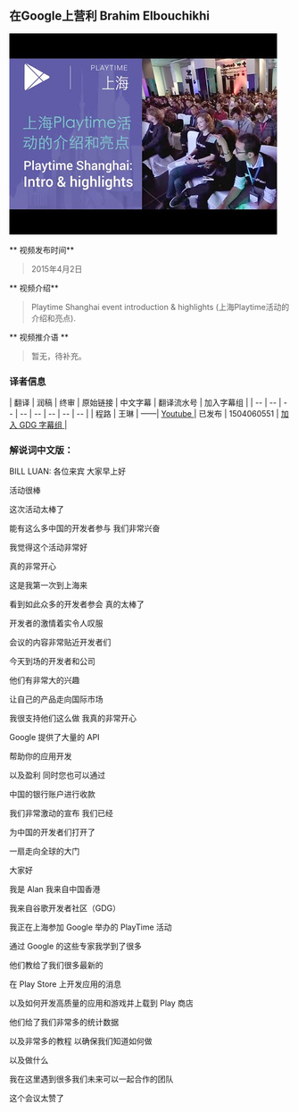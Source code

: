 ## 在Google上营利 Brahim Elbouchikhi 

![video_screenshot](images/r86-P_HOyac.jpg)  

** 视频发布时间**
 
> 2015年4月2日

** 视频介绍**

>  Playtime Shanghai event introduction & highlights (上海Playtime活动的介绍和亮点).

** 视频推介语 **

>  暂无，待补充。


### 译者信息

| 翻译 | 润稿 | 终审 | 原始链接 | 中文字幕 |  翻译流水号  |  加入字幕组  |
| -- | -- | -- | -- | -- |  -- | -- | -- |
| 程路 | 王琳 | ——| [ Youtube ]( https://www.youtube.com/watch?v=r86-P_HOyac )  |  已发布  | 1504060551 | [ 加入 GDG 字幕组 ]( http://www.gfansub.com/join_translator )  |


### 解说词中文版：

BILL LUAN: 各位来宾  大家早上好

活动很棒

这次活动太棒了

能有这么多中国的开发者参与  我们非常兴奋

我觉得这个活动非常好

真的非常开心

这是我第一次到上海来

看到如此众多的开发者参会  真的太棒了

开发者的激情着实令人叹服

会议的内容非常贴近开发者们

今天到场的开发者和公司

他们有非常大的兴趣

让自己的产品走向国际市场

我很支持他们这么做  我真的非常开心

Google 提供了大量的 API 

帮助你的应用开发

以及盈利  同时您也可以通过

中国的银行账户进行收款

我们非常激动的宣布  我们已经

为中国的开发者们打开了

一扇走向全球的大门

大家好

我是 Alan  我来自中国香港

我来自谷歌开发者社区（GDG）

我正在上海参加 Google 举办的 PlayTime 活动

通过 Google 的这些专家我学到了很多

他们教给了我们很多最新的

在 Play Store 上开发应用的消息

以及如何开发高质量的应用和游戏并上载到 Play 商店

他们给了我们非常多的统计数据

以及非常多的教程  以确保我们知道如何做

以及做什么

我在这里遇到很多我们未来可以一起合作的团队

这个会议太赞了

